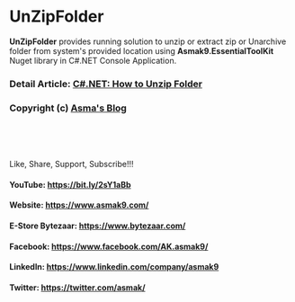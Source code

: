 # UnZipFolder
**UnZipFolder** provides running solution to unzip or extract zip or Unarchive folder from system's provided location using **Asmak9.EssentialToolKit** Nuget library in C#.NET Console Application.

### Detail Article: [C#.NET: How to Unzip Folder](https://bit.ly/2SwZUoQ)

### Copyright (c) [Asma's Blog](https://www.asmak9.com/)

<br/>
<br/>
<br/>

Like, Share, Support, Subscribe!!!

#### YouTube: https://bit.ly/2sY1aBb 

#### Website: https://www.asmak9.com/

#### E-Store Bytezaar: https://www.bytezaar.com/

#### Facebook: https://www.facebook.com/AK.asmak9/

#### LinkedIn: https://www.linkedin.com/company/asmak9

#### Twitter: https://twitter.com/asmak/
